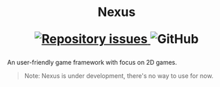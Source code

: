 <h1 align="center">
    Nexus

  <p align="center">
    <a href="https://github.com/vitogd/Nexus/issues">
      <img alt="Repository issues" src="https://img.shields.io/github/issues-raw/vitogd/Nexus?style=for-the-badge">
    </a>

   <img alt="GitHub" src="https://img.shields.io/github/license/vitogd/Nexus?style=for-the-badge">
  </p>
</h1>

An user-friendly game framework with focus on 2D games. 

> Note: Nexus is under development, there's no way to use for now.
